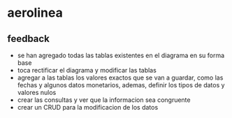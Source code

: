# aerolinea

## feedback

- se han agregado todas las tablas existentes en el diagrama en su forma base
- toca rectificar el diagrama y modificar las tablas
- agregar a las tablas los valores exactos que se van a guardar, como las fechas y algunos datos monetarios, ademas, definir los tipos de datos y valores nulos
- crear las consultas y ver que la informacion sea congruente
- crear un CRUD para la modificacion de los datos
